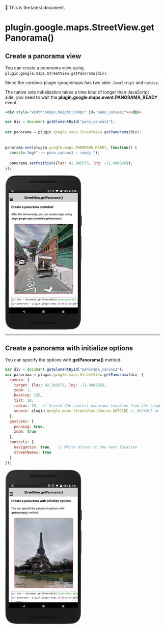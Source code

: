 :green_heart: This is the latest document.

# plugin.google.maps.StreetView.getPanorama()

## Create a panorama view

You can create a panorama view using `plugin.google.maps.StreetView.getPanorama(div)`.

Since the cordova-plugin-googlemaps has two side: `JavaScript` and `native`.

The native side initialization takes a time kind of longer than JavaScript side, you need to wait the **plugin.google.maps.event.PANORAMA_READY** event.

```html
<div style="width:500px;height:500px" id="pano_canvas1"></div>
```

```js
var div = document.getElementById("pano_canvas1");

var panorama = plugin.google.maps.StreetView.getPanorama(div);


panorama.one(plugin.google.maps.PANORAMA_READY, function() {
  console.log("--> pano_canvas1 : ready.");

  panorama.setPosition({lat: 42.345573, lng: -71.098326});
});
```

<img src="image1.png" width="250">

-----------------------------------------------------------------------------------------------

## Create a panorama with initialize options

You can specify the options with **getPanorama()** method.


```js
var div = document.getElementById("panorama_canvas2");
var panorama = plugin.google.maps.StreetView.getPanorama(div, {
  camera: {
    target: {lat: 42.345573, lng: -71.098326},
    zoom: 1,
    bearing: 235,
    tilt: 10,
    radius: 10,  // Search the nearest panorama location from the target property. Default is 50m.
    source: plugin.google.maps.StreetView.Source.OUTSIDE // DEFAULT or OUTSIDE
  },
  gestures: {
    panning: true,
    zoom: true
  },
  controls: {
    navigation: true,   // White arrows to the next location
    streetNames: true
  }
});
```

<img src="image2.png" width="250">

